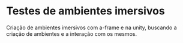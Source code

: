 # Testes de ambientes imersivos
Criação de ambientes imersivos com a-frame e na unity, buscando a criação de ambientes e a interação com os mesmos.